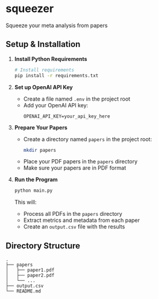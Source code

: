 # squeezer
Squeeze your meta analysis from papers

## Setup & Installation

1. **Install Python Requirements**
   ```bash
   # Install requirements
   pip install -r requirements.txt
   ```

2. **Set up OpenAI API Key**
   - Create a file named `.env` in the project root
   - Add your OpenAI API key:
     ```
     OPENAI_API_KEY=your_api_key_here
     ```

3. **Prepare Your Papers**
   - Create a directory named `papers` in the project root:
     ```bash
     mkdir papers
     ```
   - Place your PDF papers in the `papers` directory
   - Make sure your papers are in PDF format

4. **Run the Program**
   ```bash
   python main.py
   ```
   This will:
   - Process all PDFs in the `papers` directory
   - Extract metrics and metadata from each paper
   - Create an `output.csv` file with the results

## Directory Structure

```
.
├── papers
│   ├── paper1.pdf
│   ├── paper2.pdf
│   └── ...
├── output.csv
└── README.md
```